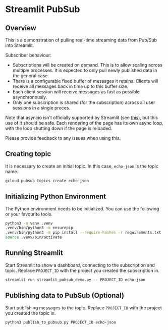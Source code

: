 # Streamlit PubSub

## Overview

This is a demonstration of pulling real-time streaming data from Pub/Sub into
Streamlit.

Subscriber behaviour:

*   Subscriptions will be created on demand. This is to allow scaling across
    multiple processes. It is expected to only pull newly published data in the
    general case.
*   There is a configurable fixed buffer of messages it retains. Clients will
    receive all messages back in time up to this buffer size.
*   Each client session will receive messages as fast as possible
    asynchronously.
*   Only one subscription is shared (for the subscription) across all user
    sessions in a single proces.

Note that asyncio isn't officially supported by Streamlit (see
[this](https://github.com/streamlit/streamlit/issues/8488)), but this use of it
should be safe. Each rendering of the page has its own async loop, with the loop
shutting down if the page is reloaded.

Please provide feedback to any issues when using this.

## Creating topic

It is necessary to create an initial topic. In this case, `echo-json` is the
topic name.

```bash
gcloud pubsub topics create echo-json
```

## Initializing Python Environment

The Python environment needs to be initialized. You can use the following or
your favourite tools.

```bash
python3 -m venv .venv
.venv/bin/python3 -m ensurepip
.venv/bin/python3 -m pip install --require-hashes -r requirements.txt
source .venv/bin/activate
```

## Running Streamlit

Start Streamlit to show a dashboard, connecting to the subscription and topic.
Replace `PROJECT_ID` with the project you created the subscription in.

```bash
streamlit run streamlit_pubsub_demo.py -- PROJECT_ID echo-json
```

## Publishing data to PubSub (Optional)

Start publishing messages to the topic. Replace `PROJECT_ID` with the project
you created the topic in.

```bash
python3 publish_to_pubsub.py PROJECT_ID echo-json
```
